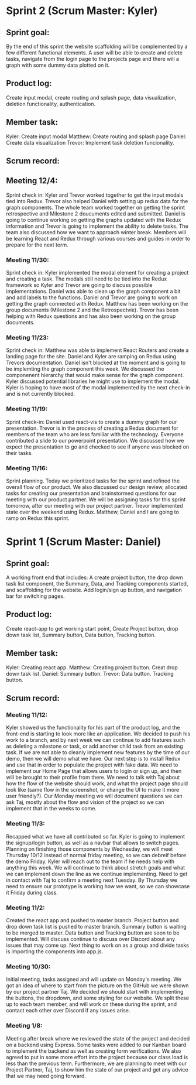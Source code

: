 
# __Sprint 2__ (Scrum Master: Kyler)

## __Sprint goal:__  
By the end of this sprint the website scaffolding will be complemented by a few different functional elements. A user will be able to create and delete tasks, navigate from the login page to the projects page and there will a graph with some dummy data plotted on it.
## __Product log:__ 
Create input modal, create routing and splash page, data visualization, deletion functionality, authentication. 
## __Member task:__ 
Kyler: Create input modal
Matthew: Create routing and splash page
Daniel: Create data visualization
Trevor: Implement task deletion funcionality. 

## __Scrum record:__ 

## Meeting 12/4:
Sprint check in: Kyler and Trevor worked together to get the input modals tied into Redux. Trevor also helped Daniel with setting up redux data for the graph components. The whole team worked together on getting the sprint retrospective and Milestone 2 doucuments edited and submitted. Daniel is going to continue working on getting the graphs updated with the Redux information and Trevor is going to implement the ability to delete tasks. The team also discussed how we want to approach winter break. Members will be learning React and Redux through various courses and guides in order to prepare for the next term. 

### Meeting 11/30: 
Sprint check in: Kyler implemented the modal element for creating a project and creating a task. The modals still need to be tied into the Redux framework so Kyler and Trevor are going to discuss possible implementations. Daniel was able to clean up the graph component a bit and add labels to the functions. Daniel and Trevor are going to work on getting the graph connected with Redux. Matthew has been working on the group documents (Milestone 2 and the Retrospectvie). Trevor has been helping with Redux questions and has also been working on the group documents.

### Meeting 11/23:
Sprint check in: Matthew was able to implement React Routers and create a landing page for the site. Daniel and Kyler are ramping on Redux using Trevors documentation. Daniel isn't blocked at the moment and is going to be implemting the graph component this week. We discussed the componenent hierarchy that would make sense for the graph component. Kyler discussed potential libraries he might use to implement the modal. Kyler is hoping to have most of the modal implemented by the next check-in and is not currently blocked. 

### Meeting 11/19:
Sprint check-in: Daniel used react-vis to create a dummy graph for our presentation. Trevor is in the process of creating a Redux document for members of the team who are less familiar with the technology. Everyone contributed a slide to our powerpoint presentation. We discussed how we expect the presentation to go and checked to see if anyone was blocked on their tasks.

### Meeting 11/16:
Sprint planning. Today we prioritized tasks for the sprint and refined the overall flow of our product. We also discussed our design review, allocated tasks for creating our presentation and brainstormed questions for our meeting with our product partner. We will be assigning tasks for this sprint tomorrow, after our meeting with our project partner. Trevor implemented state over the weekend using Redux. Matthew, Daniel and I are going to ramp on Redux this sprint.




# __Sprint 1__ (Scrum Master: Daniel)

## __Sprint goal:__  
A working front end that includes: A create project button, the drop down task list component, the Summary, Data, and Tracking components started, and scaffolding for the website. Add login/sign up button, and navigation bar for switching pages.

## __Product log:__ 
Create react-app to get working start point, Create Project button, drop down task list, Summary button, Data button, Tracking button.

## __Member task:__ 
Kyler: Creating react app.
Matthew: Creating project button. Creat drop down task list.
Daniel: Summary button.
Trevor: Data button. Tracking button.
             
## __Scrum record:__ 



### Meeting 11/12:
Kyler showed us the functionality for his part of the product log, and the front-end is starting to look more like an application. We decided to push his work to a branch, and by next week we can continue to add features such as deleting a milestone or task, or add another child task from an existing task. If we are not able to cleanly implement new features by the time of our demo, then we will demo what we have. Our next step is to install Redux and use that in order to populate the project with fake data. We need to implement our Home Page that allows users to login or sign up, and then will be brought to their profile from there. We need to talk with Taj about how the flow of the website should work, and what the project page should look like (same flow in the screenshot, or change the UI to make it more user friendly?). Our Monday meeting we will document questions we can ask Taj, mostly about the flow and vision of the project so we can implement that in the weeks to come. 


### Meeting 11/3:
Recapped what we have all contributed so far. Kyler is going to implement the signup/login button, as well as a navbar that allows to switch pages. Planning on finishing those components by Wednesday, we will meet Thursday 10/12 instead of normal friday meeting, so we can debreif before the demo Friday. Kyler will reach out to the team if he needs help with anything this week. We will continue to think about stretch goals and what we can implement down the line as we continue implementing. Need to get in contact with Taj to confirm a meeting next Tuesday. By Thursday we need to ensure our prototype is working how we want, so we can showcase it Friday during class. 


### Meeting 11/2:
Created the react app and pushed to master branch. Project button and drop down task list is pushed to master branch. Summary button is waiting to be merged to master. Data button and Tracking button are soon to be implemented. Will discuss continue to discuss over Discord about any issues that may come up. Next thing to work on as a group and divide tasks is importing the components into app.js.

### Meeting 10/30:
Initial meeting, tasks assigned and will update on Monday's meeting. We got an idea of where to start from the picture on the GitHub we were shown by our project partner Taj. We decided we should start with implementing the buttons, the dropdown, and some styling for our website. We split these up to each team member, and will work on these during the sprint, and contact each other over Discord if any issues arise. 

### Meeting 1/8:
Meeting after break where we reviewed the state of the project and decided on a backend using Express. Some tasks were added to our Kanban board to implement the backend as well as creating form verifications. We also agreed to put in some more effort into the project because our class load is less than the previous term. Furthermore, we are planning to meet with our Project Partner, Taj, to show him the state of our project and get any advice that we may need going forward.
